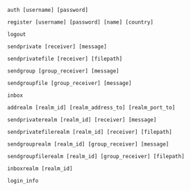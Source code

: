 ```
auth [username] [password]
```

```
register [username] [password] [name] [country]
```

```
logout
```

```
sendprivate [receiver] [message]
```

```
sendprivatefile [receiver] [filepath]
```

```
sendgroup [group_receiver] [message]
```

```
sendgroupfile [group_receiver] [message]
```

```
inbox
```

```
addrealm [realm_id] [realm_address_to] [realm_port_to]
```

```
sendprivaterealm [realm_id] [receiver] [message]
```

```
sendprivatefilerealm [realm_id] [receiver] [filepath]
```

```
sendgrouprealm [realm_id] [group_receiver] [message]
```

```
sendgroupfilerealm [realm_id] [group_receiver] [filepath]
```

```
inboxrealm [realm_id]
```

```
login_info
```
